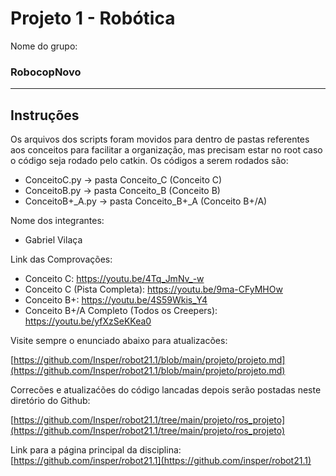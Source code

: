 # Projeto 1 - Robótica 

Nome do grupo: 

### RobocopNovo

____________

## Instruções 
Os arquivos dos scripts foram movidos para dentro de pastas referentes aos conceitos para facilitar a organização, mas precisam estar no root caso o código seja rodado pelo catkin. Os códigos a serem rodados são:
* ConceitoC.py -> pasta Conceito_C (Conceito C)
* ConceitoB.py -> pasta Conceito_B (Conceito B)
* ConceitoB+_A.py -> pasta Conceito_B+_A (Conceito B+/A)

Nome dos integrantes: 

* Gabriel Vilaça

Link das Comprovações:

* Conceito C: https://youtu.be/4Tq_JmNv_-w
* Conceito C (Pista Completa): https://youtu.be/9ma-CFyMHOw 
* Conceito B+: https://youtu.be/4S59Wkis_Y4
* Conceito B+/A Completo (Todos os Creepers): https://youtu.be/yfXzSeKKea0


Visite sempre o enunciado abaixo para atualizacões: 

[https://github.com/Insper/robot21.1/blob/main/projeto/projeto.md](https://github.com/Insper/robot21.1/blob/main/projeto/projeto.md)


Correcões e atualizaćões do código lancadas depois serão postadas neste diretório do Github: 

[https://github.com/Insper/robot21.1/tree/main/projeto/ros_projeto](https://github.com/Insper/robot21.1/tree/main/projeto/ros_projeto)


Link para a página principal da disciplina: 
[https://github.com/insper/robot21.1](https://github.com/insper/robot21.1)


